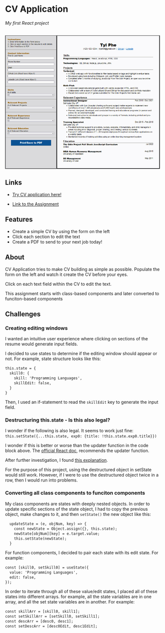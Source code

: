 # CV Application
###### My first React project

![(gif of project to be inserted here)](https://github.com/TYLPHE/TYLPHE/blob/main/readmeAssets/cv-application.gif)

## Links
- [Try CV application here!](https://tylphe.github.io/cv-application/)

- [Link to the Assignment](https://www.theodinproject.com/lessons/node-path-javascript-cv-application)

## Features
- Create a simple CV by using the form on the left
- Click each section to edit the text
- Create a PDF to send to your next job today!

## About
CV Application tries to make CV building as simple as possible. Populate the form on the left and watch it create the CV before your eyes.

Click on each text field within the CV to edit the text.

This assignment starts with class-based components and later converted to funciton-based components

## Challenges
### Creating editing windows
I wanted an intuitive user experience where clicking on sections of the resume would generate input fields.

I decided to use states to determine if the editing window should appear or not. For example, state structure looks like this:
```
this.state = {
  skill0: {
    skill: 'Programming Languages',
    skillEdit: false,
  }
}
```

Then, I used an if-statement to read the `skillEdit` key to generate the input field.


### Destructuring this.state - Is this also legal?
I wonder if the following is also legal. It seems to work just fine:
`this.setState({...this.state, exp0: {title: !this.state.exp0.title}})`

I wonder if this is better or worse than the updater function in the code block above. The [official React doc](https://reactjs.org/docs/react-component.html#setstate), recommends the updater function.

After further investigation, I found [this explanation](https://stackoverflow.com/questions/55342406/updating-and-merging-state-object-using-react-usestate-hook).

For the purpose of this project, using the destructured object in setState would still work. However, if I were to use the destructured object twice in a row, then I would run into problems.

### Converting all class components to funciton components
My class components are states with deeply nested objects. In order to update specific sections of the state object, I had to copy the previous object, make changes to it, and then `setState()` the new object like this:
```
  updateState = (e, objNum, key) => {
    const newState = Object.assign({}, this.state);
    newState[objNum][key] = e.target.value;
    this.setState(newState);
  }
```

For function components, I decided to pair each state with its edit state. For example:
```
const [skill0, setSkill0] = useState({
  value: 'Programming Languages',
  edit: false,
});
```

In order to iterate through all of these value/edit states, I placed all of these states into different arrays. for example, all the state variables are in one array, and all the set state variables are in another. For example:
```
const skillArr = [skill0, skill1];
const setSkillArr = [setSkill0, setSkill1];
const descArr = [desc0, desc1];
const setDescArr = [desc0Edit, desc1Edit];
```
